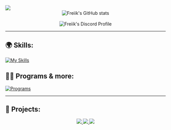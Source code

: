 <img src="https://readme-typing-svg.herokuapp.com?font=&color=%23F7B365&height=30&lines=%F0%9F%91%8B+Hi+there!;%F0%9F%91%A8%F0%9F%8F%BD%E2%80%8D%F0%9F%8E%93+I'm+Adam+(known+as+Freiik);%E2%A4%B5%EF%B8%8F+See+my+projects+below"/>
<div align="center"> 
	<img align="center" alt="Freiik's GitHub stats" src="https://github-readme-stats.vercel.app/api?username=FreiikDev&count_private=true&hide_border=true&theme=vision-friendly-dark" />
	<br />
	<br />
	<img align="center" alt="Freiik's Discord Profile" src="https://lanyard-profile-readme.vercel.app/api/809849085305421835" />
</div>
  
---

## 🌍 Skills:

[![My Skills](https://skillicons.dev/icons?i=ts,js,nodejs,python,java,php,ae,ps)](https://skillicons.dev)

## 👨‍💻 Programs & more:

[![Programs](https://skillicons.dev/icons?i=discord,idea,vscode,postgres,cloudflare,github,linux,grafana)](https://skillicons.dev)

---

## 🚩 Projects:

<div align="center"> 
	<a href="https://github.com/FreiikDev/UploadIntegration">
	<img src="https://github-readme-stats-ruby-one.vercel.app/api/pin/?username=FreiikDev&repo=UploadIntegration&hide_border=true&theme=vision-friendly-dark" />
	</a>
	<a href="https://github.com/FreiikDev/djs-giveaways">
	<img src="https://github-readme-stats-ruby-one.vercel.app/api/pin/?username=FreiikDev&repo=djs-giveaways&hide_border=true&theme=vision-friendly-dark" />
	</a>
	<a href="https://github.com/FreiikDev/discord-addons">
	<img src="https://github-readme-stats-ruby-one.vercel.app/api/pin/?username=FreiikDev&repo=discord-addons&hide_border=true&theme=vision-friendly-dark" />
	</a>
</div>
